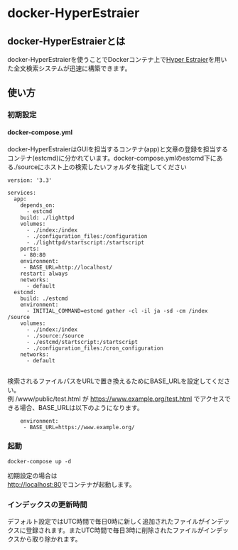 # docker-HyperEstraier
## docker-HyperEstraierとは
docker-HyperEstraierを使うことでDockerコンテナ上で[Hyper Estraier](https://dbmx.net/hyperestraier/)を用いた全文検索システムが迅速に構築できます。

## 使い方
### 初期設定
#### docker-compose.yml
docker-HyperEstraierはGUIを担当するコンテナ(app)と文章の登録を担当するコンテナ(estcmd)に分かれています。docker-compose.ymlのestcmd下にある./sourceにホスト上の検索したいフォルダを指定してください
```
version: '3.3'

services:
  app:
    depends_on:
      - estcmd 
    build: ./lighttpd
    volumes:
      - ./index:/index
      - ./configuration_files:/configuration
      - ./lighttpd/startscript:/startscript
    ports: 
     - 80:80
    environment:
     - BASE_URL=http://localhost/
    restart: always
    networks:
      - default
  estcmd:
    build: ./estcmd
    environment:
      - INITIAL_COMMAND=estcmd gather -cl -il ja -sd -cm /index /source
    volumes:
      - ./index:/index
      - ./source:/source
      - ./estcmd/startscript:/startscript
      - ./configuration_files:/cron_configuration
    networks:
      - default
  
```
検索されるファイルパスをURLで置き換えるためにBASE_URLを設定してください。  
例 /www/public/test.html が https://www.example.org/test.html でアクセスできる場合、BASE_URLは以下のようになります。
```
    environment:
     - BASE_URL=https://www.example.org/
```

### 起動
```
docker-compose up -d
```
初期設定の場合は  
[http://localhost:80](http://localhost:80)でコンテナが起動します。  

### インデックスの更新時間
デフォルト設定ではUTC時間で毎日0時に新しく追加されたファイルがインデックスに登録されます。またUTC時間で毎日3時に削除されたファイルがインデックスから取り除かれます。